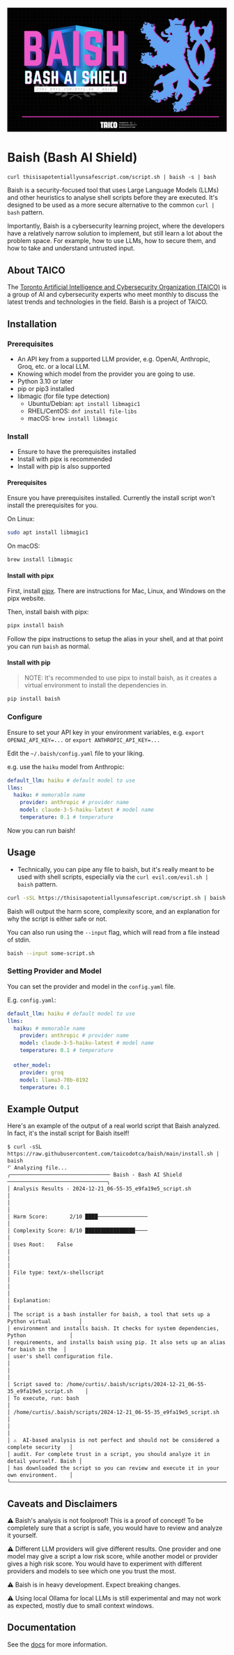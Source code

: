 ![Baish Logo](img/baish.png)

# Baish (Bash AI Shield)

`curl thisisapotentiallyunsafescript.com/script.sh | baish -s | bash`

Baish is a security-focused tool that uses Large Language Models (LLMs) and other heuristics to analyse shell scripts before they are executed. It's designed to be used as a more secure alternative to the common `curl | bash` pattern.

Importantly, Baish is a cybersecurity learning project, where the developers have a relatively narrow solution to implement, but still learn a lot about the problem space. For example, how to use LLMs, how to secure them, and how to take and understand untrusted input.

## About TAICO

The [Toronto Artificial Intelligence and Cybersecurity Organization (TAICO)](https://taico.ca) is a group of AI and cybersecurity experts who meet monthly to discuss the latest trends and technologies in the field. Baish is a project of TAICO.

## Installation

### Prerequisites

* An API key from a supported LLM provider, e.g. OpenAI, Anthropic, Groq, etc. or a local LLM.
* Knowing which model from the provider you are going to use.
* Python 3.10 or later
* pip or pip3 installed
* libmagic (for file type detection)
  * Ubuntu/Debian: `apt install libmagic1`
  * RHEL/CentOS: `dnf install file-libs`
  * macOS: `brew install libmagic`

### Install

* Ensure to have the prerequisites installed
* Install with pipx is recommended
* Install with pip is also supported

#### Prerequisites

Ensure you have prerequisites installed. Currently the install script won't install the prerequisites for you.

On Linux:

```bash
sudo apt install libmagic1
```

On macOS:

```bash
brew install libmagic
```

#### Install with pipx

First, install [pipx](https://github.com/pypa/pipx). There are instructions for Mac, Linux, and Windows on the pipx website.

Then, install baish with pipx:

```bash
pipx install baish
```

Follow the pipx instructions to setup the alias in your shell, and at that point you can run `baish` as normal.

#### Install with pip

>NOTE: It's recommended to use pipx to install baish, as it creates a virtual environment to install the dependencies in.

```bash
pip install baish
```

### Configure

Ensure to set your API key in your environment variables, e.g. `export OPENAI_API_KEY=...` or `export ANTHROPIC_API_KEY=...`

Edit the `~/.baish/config.yaml` file to your liking.

e.g. use the `haiku` model from Anthropic:

```yaml
default_llm: haiku # default model to use
llms:
  haiku: # memorable name
    provider: anthropic # provider name
    model: claude-3-5-haiku-latest # model name
    temperature: 0.1 # temperature
```

Now you can run baish!

## Usage

* Technically, you can pipe any file to baish, but it's really meant to be used with shell scripts, especially via the `curl evil.com/evil.sh | baish` pattern.

```bash
curl -sSL https://thisisapotentiallyunsafescript.com/script.sh | baish
```

Baish will output the harm score, complexity score, and an explanation for why the script is either safe or not.

You can also run using the `--input` flag, which will read from a file instead of stdin.

```bash
baish --input some-script.sh
```

### Setting Provider and Model

You can set the provider and model in the `config.yaml` file.   

E.g. `config.yaml`:

```yaml
default_llm: haiku # default model to use
llms:
  haiku: # memorable name
    provider: anthropic # provider name
    model: claude-3-5-haiku-latest # model name
    temperature: 0.1 # temperature

  other_model:
    provider: groq
    model: llama3-70b-8192
    temperature: 0.1
```

## Example Output

Here's an example of the output of a real world script that Baish analyzed. In fact, it's the install script for Baish itself!

```text
$ curl -sSL https://raw.githubusercontent.com/taicodotca/baish/main/install.sh | baish 
⠋ Analyzing file...
╭──────────────────────────────── Baish - Bash AI Shield ────────────────────────────────╮
│ Analysis Results - 2024-12-21_06-55-35_e9fa19e5_script.sh                              │
│                                                                                        │
│ Harm Score:       2/10 ████────────────────                                            │
│ Complexity Score: 8/10 ████████████████────                                            │
│ Uses Root:    False                                                                    │
│                                                                                        │
│ File type: text/x-shellscript                                                          │
│                                                                                        │
│ Explanation:                                                                           │
│ The script is a bash installer for baish, a tool that sets up a Python virtual         │
│ environment and installs baish. It checks for system dependencies, Python              │
│ requirements, and installs baish using pip. It also sets up an alias for baish in the  │
│ user's shell configuration file.                                                       │
│                                                                                        │
│ Script saved to: /home/curtis/.baish/scripts/2024-12-21_06-55-35_e9fa19e5_script.sh    │
│ To execute, run: bash                                                                  │
│ /home/curtis/.baish/scripts/2024-12-21_06-55-35_e9fa19e5_script.sh                     │
│                                                                                        │
│ ⚠️  AI-based analysis is not perfect and should not be considered a complete security   │
│ audit. For complete trust in a script, you should analyze it in detail yourself. Baish │
│ has downloaded the script so you can review and execute it in your own environment.    │
╰────────────────────────────────────────────────────────────────────────────────────────╯
```

## Caveats and Disclaimers

⚠️ Baish's analysis is not foolproof! This is a proof of concept! To be completely sure that a script is safe, you would have to review and analyze it yourself.

⚠️ Different LLM providers will give different results. One provider and one model may give a script a low risk score, while another model or provider gives a high risk score. You would have to experiment with different providers and models to see which one you trust the most.

⚠️ Baish is in heavy development. Expect breaking changes.

⚠️ Using local Ollama for local LLMs is still experimental and may not work as expected, mostly due to small context windows.

## Documentation

See the [docs](docs/index.md) for more information.
